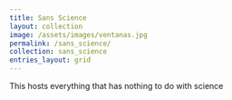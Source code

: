 ```yaml
---
title: Sans Science
layout: collection
image: /assets/images/ventanas.jpg
permalink: /sans_science/
collection: sans_science
entries_layout: grid
---
```


This hosts everything that has nothing to do with science
